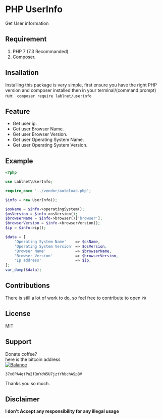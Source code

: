 # PHP UserInfo
Get User information

## Requirement
1. PHP 7 (7.3 Recommanded).
2. Composer.

## Insallation
Installing this package is very simple, first ensure you have the right PHP version and composer installed then in your terminal/(command prompt) run:
``` composer require lablnet/userinfo```

## Feature
 - Get user ip.
 - Get user Browser Name.
 - Get user Browser Version.
 - Get user Operating System Name.
 - Get user Operating System Version.

## Example
```php
<?php

use Lablnet\UserInfo;

require_once '../vendor/autoload.php';

$info = new UserInfo();

$osName = $info->operatingSystem();
$osVersion = $info->osVersion();
$browserName = $info->browser()['browser'];
$browserVersion = $info->browserVersion();
$ip = $info->ip();

$data = [
    'Operating System Name'    => $osName,
    'Operating System Version' => $osVersion,
    'Browser Name'             => $browserName,
    'Browser Version'          => $browserVersion,
    'Ip address'               => $ip,
];
var_dump($data);

```


## Contributions  
There is still a lot of work to do, so feel free to contribute to open `PR`  
  
## License  
MIT  
  
## Support  
Donate coffee?  
here is the bitcoin address  
[![Balance](https://img.balancebadge.io/btc/37x6PA4qtPu2fQnYdW5U7jztYhbchASpBV.svg)](https://img.balancebadge.io/btc/37x6PA4qtPu2fQnYdW5U7jztYhbchASpBV.svg)

   ```37x6PA4qtPu2fQnYdW5U7jztYhbchASpBV```  
  
Thanks you so much.

## Disclaimer
**I don't Accept any responsibility for any illegal usage**